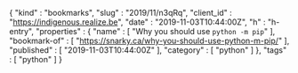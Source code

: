 {
  "kind" : "bookmarks",
  "slug" : "2019/11/n3qRq",
  "client_id" : "https://indigenous.realize.be",
  "date" : "2019-11-03T10:44:00Z",
  "h" : "h-entry",
  "properties" : {
    "name" : [ "Why you should use `python -m pip`" ],
    "bookmark-of" : [ "https://snarky.ca/why-you-should-use-python-m-pip/" ],
    "published" : [ "2019-11-03T10:44:00Z" ],
    "category" : [ "python" ]
  },
  "tags" : [ "python" ]
}

